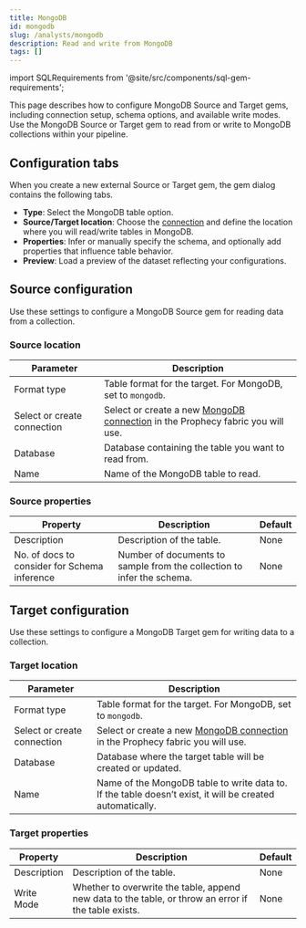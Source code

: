 ```yaml
---
title: MongoDB
id: mongodb
slug: /analysts/mongodb
description: Read and write from MongoDB
tags: []
---
```


import SQLRequirements from '@site/src/components/sql-gem-requirements';

<SQLRequirements
  execution_engine="Prophecy Automate"
  sql_package_name=""
  sql_package_version=""
/>

This page describes how to configure MongoDB Source and Target gems, including connection setup, schema options, and available write modes. Use the MongoDB Source or Target gem to read from or write to MongoDB collections within your pipeline.

## Configuration tabs

When you create a new external Source or Target gem, the gem dialog contains the following tabs.

- **Type**: Select the MongoDB table option.
- **Source/Target location**: Choose the [connection](/administration/fabrics/prophecy-fabrics/connections/) and define the location where you will read/write tables in MongoDB.
- **Properties**: Infer or manually specify the schema, and optionally add properties that influence table behavior.
- **Preview**: Load a preview of the dataset reflecting your configurations.

## Source configuration

Use these settings to configure a MongoDB Source gem for reading data from a collection.

### Source location

| Parameter                   | Description                                                                                                                                    |
| --------------------------- | ---------------------------------------------------------------------------------------------------------------------------------------------- |
| Format type                 | Table format for the target. For MongoDB, set to `mongodb`.                                                                                    |
| Select or create connection | Select or create a new [MongoDB connection](/administration/fabrics/prophecy-fabrics/connections/mongodb) in the Prophecy fabric you will use. |
| Database                    | Database containing the table you want to read from.                                                                                           |
| Name                        | Name of the MongoDB table to read.                                                                                                             |

### Source properties

| Property                                     | Description                                                            | Default |
| -------------------------------------------- | ---------------------------------------------------------------------- | ------- |
| Description                                  | Description of the table.                                              | None    |
| No. of docs to consider for Schema inference | Number of documents to sample from the collection to infer the schema. | None    |

## Target configuration

Use these settings to configure a MongoDB Target gem for writing data to a collection.

### Target location

| Parameter                   | Description                                                                                                                                    |
| --------------------------- | ---------------------------------------------------------------------------------------------------------------------------------------------- |
| Format type                 | Table format for the target. For MongoDB, set to `mongodb`.                                                                                    |
| Select or create connection | Select or create a new [MongoDB connection](/administration/fabrics/prophecy-fabrics/connections/mongodb) in the Prophecy fabric you will use. |
| Database                    | Database where the target table will be created or updated.                                                                                    |
| Name                        | Name of the MongoDB table to write data to. If the table doesn’t exist, it will be created automatically.                                      |

### Target properties

| Property    | Description                                                                                          | Default |
| ----------- | ---------------------------------------------------------------------------------------------------- | ------- |
| Description | Description of the table.                                                                            | None    |
| Write Mode  | Whether to overwrite the table, append new data to the table, or throw an error if the table exists. | None    |
